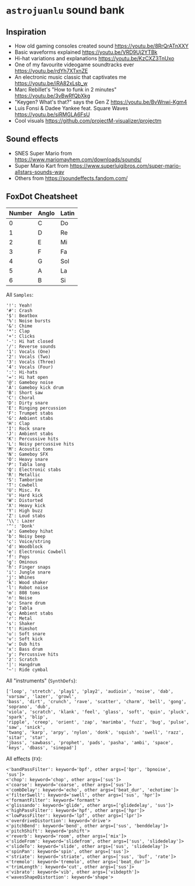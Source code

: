 # `astrojuanlu` sound bank

## Inspiration

- How old gaming consoles created sound https://youtu.be/8RrQrATnXXY
- Basic waveforms explained https://youtu.be/VRD9Uj2YTBk
- Hi-hat variations and explanations https://youtu.be/KzCXZ3TnUxo
- One of my favourite videogame soundtracks ever https://youtu.be/rdYh7XTxnZE
- An electronic music classic that captivates me https://youtu.be/iRA82xLsb_w
- Marc Rebillet's "How to funk in 2 minutes" https://youtu.be/3vBwRfQbXkg
- "Keygen? What's that?" says the Gen Z https://youtu.be/BvWnwi-Kgm4
- Luis Fonsi & Dadee Yankee feat. Square Waves https://youtu.be/siRMGLA6FsU
- Cool visuals https://github.com/projectM-visualizer/projectm

## Sound effects

- SNES Super Mario from https://www.mariomayhem.com/downloads/sounds/
- Super Mario Kart from https://www.superluigibros.com/super-mario-allstars-sounds-wav
- Others from https://soundeffects.fandom.com/

## FoxDot Cheatsheet

| Number | Anglo | Latin |
|---|---|---|
| 0 | C | Do |
| 1 | D | Re |
| 2 | E | Mi |
| 3 | F | Fa |
| 4 | G | Sol |
| 5 | A | La |
| 6 | B | Si |

All `Samples`:

```
'!': Yeah!
'#': Crash
'$': Beatbox
'%': Noise bursts
'&': Chime
'*': Clap
'+': Clicks
'-': Hi hat closed
'/': Reverse sounds
'1': Vocals (One)
'2': Vocals (Two)
'3': Vocals (Three)
'4': Vocals (Four)
':': Hi-hats
'=': Hi hat open
'@': Gameboy noise
'A': Gameboy kick drum
'B': Short saw
'C': Choral
'D': Dirty snare
'E': Ringing percussion
'F': Trumpet stabs
'G': Ambient stabs
'H': Clap
'I': Rock snare
'J': Ambient stabs
'K': Percussive hits
'L': Noisy percussive hits
'M': Acoustic toms
'N': Gameboy SFX
'O': Heavy snare
'P': Tabla long
'Q': Electronic stabs
'R': Metallic
'S': Tamborine
'T': Cowbell
'U': Misc. Fx
'V': Hard kick
'W': Distorted
'X': Heavy kick
'Y': High buzz
'Z': Loud stabs
'\\': Lazer
'^': 'Donk'
'a': Gameboy hihat
'b': Noisy beep
'c': Voice/string
'd': Woodblock
'e': Electronic Cowbell
'f': Pops
'g': Ominous
'h': Finger snaps
'i': Jungle snare
'j': Whines
'k': Wood shaker
'l': Robot noise
'm': 808 toms
'n': Noise
'o': Snare drum
'p': Tabla
'q': Ambient stabs
'r': Metal
's': Shaker
't': Rimshot
'u': Soft snare
'v': Soft kick
'w': Dub hits
'x': Bass drum
'y': Percussive hits
'z': Scratch
'|': Hangdrum
'~': Ride cymbal
```

All "instruments" (`SynthDefs`):

```
['loop', 'stretch', 'play1', 'play2', 'audioin', 'noise', 'dab', 'varsaw', 'lazer', 'growl',
'bass', 'dirt', 'crunch', 'rave', 'scatter', 'charm', 'bell', 'gong', 'soprano', 'dub',
'viola', 'scratch', 'klank', 'feel', 'glass', 'soft', 'quin', 'pluck', 'spark', 'blip',
'ripple', 'creep', 'orient', 'zap', 'marimba', 'fuzz', 'bug', 'pulse', 'saw', 'snick',
'twang', 'karp', 'arpy', 'nylon', 'donk', 'squish', 'swell', 'razz', 'sitar', 'star',
'jbass', 'sawbass', 'prophet', 'pads', 'pasha', 'ambi', 'space', 'keys', 'dbass', 'sinepad']
```

All effects (`FX`):

```
<'bandPassFilter': keyword='bpf', other args=['bpr', 'bpnoise', 'sus']>
<'chop': keyword='chop', other args=['sus']>
<'coarse': keyword='coarse', other args=['sus']>
<'combDelay': keyword='echo', other args=['beat_dur', 'echotime']>
<'filterSwell': keyword='swell', other args=['sus', 'hpr']>
<'formantFilter': keyword='formant'>
<'glissando': keyword='glide', other args=['glidedelay', 'sus']>
<'highPassFilter': keyword='hpf', other args=['hpr']>
<'lowPassFilter': keyword='lpf', other args=['lpr']>
<'overdriveDistortion': keyword='drive'>
<'pitchBend': keyword='bend', other args=['sus', 'benddelay']>
<'pitchShift': keyword='pshift'>
<'reverb': keyword='room', other args=['mix']>
<'slideFrom': keyword='slidefrom', other args=['sus', 'slidedelay']>
<'slideTo': keyword='slide', other args=['sus', 'slidedelay']>
<'spinPan': keyword='spin', other args=['sus']>
<'striate': keyword='striate', other args=['sus', 'buf', 'rate']>
<'tremolo': keyword='tremolo', other args=['beat_dur']>
<'trimLength': keyword='cut', other args=['sus']>
<'vibrato': keyword='vib', other args=['vibdepth']>
<'wavesShapeDistortion': keyword='shape'>
```

